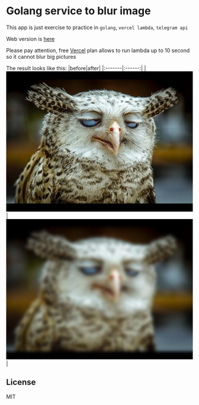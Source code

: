 # Golang service to blur image

This app is just exercise to practice in `golang`, `vercel lambda`, `telegram api`

Web version is [here](https://telegram-bot-blur.mikhail.vercel.app)

Please pay attention, free [Vercel](https://vercel.com) plan allows to run lambda up to 10 second
so it cannot blur big pictures

The result looks like this:
|before|after|
|:-------|:------:|
|![before](test.jpg)|![after](blured.jpg)|

## License
MIT
